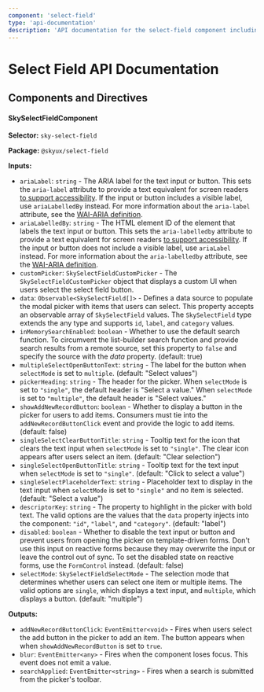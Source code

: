 ```yaml
---
component: 'select-field'
type: 'api-documentation'
description: 'API documentation for the select-field component including components, interfaces, and types.'
---
```


# Select Field API Documentation

## Components and Directives

#### SkySelectFieldComponent

**Selector:** `sky-select-field`

**Package:** `@skyux/select-field`

**Inputs:**

- `ariaLabel`: `string` - The ARIA label for the text input or button. This sets the `aria-label` attribute to provide a text equivalent for screen readers
[to support accessibility](https://developer.blackbaud.com/skyux/learn/accessibility).
If the input or button includes a visible label, use `ariaLabelledBy` instead.
For more information about the `aria-label` attribute, see the [WAI-ARIA definition](https://www.w3.org/TR/wai-aria/#aria-label).
- `ariaLabelledBy`: `string` - The HTML element ID of the element that labels
the text input or button. This sets the `aria-labelledby` attribute to provide a text equivalent for screen readers
[to support accessibility](https://developer.blackbaud.com/skyux/learn/accessibility).
If the input or button does not include a visible label, use `ariaLabel` instead.
For more information about the `aria-labelledby` attribute, see the [WAI-ARIA definition](https://www.w3.org/TR/wai-aria/#aria-labelledby).
- `customPicker`: `SkySelectFieldCustomPicker` - The `SkySelectFieldCustomPicker` object that displays a custom UI when users
select the select field button.
- `data`: `Observable<SkySelectField[]>` - Defines a data source to populate the modal picker with items that users can select.
This property accepts an observable array of `SkySelectField` values. The `SkySelectField`
type extends the any type and supports `id`, `label`, and `category` values.
- `inMemorySearchEnabled`: `boolean` - Whether to use the default search function. To circumvent the list-builder search function
and provide search results from a remote source, set this property to `false` and specify the source
with the *data* property. (default: true)
- `multipleSelectOpenButtonText`: `string` - The label for the button when `selectMode` is set to `multiple`. (default: "Select values")
- `pickerHeading`: `string` - The header for the picker. When `selectMode` is set to `"single"`, the default
header is "Select a value." When `selectMode` is set to `"multiple"`, the default header
is "Select values."
- `showAddNewRecordButton`: `boolean` - Whether to display a button in the picker for users to add items. Consumers
must tie into the `addNewRecordButtonClick` event and provide the logic to add items. (default: false)
- `singleSelectClearButtonTitle`: `string` - Tooltip text for the icon that clears the text input when `selectMode`
is set to `"single"`. The clear icon appears after users select an item. (default: "Clear selection")
- `singleSelectOpenButtonTitle`: `string` - Tooltip text for the text input when `selectMode` is set to `"single"`. (default: "Click to select a value")
- `singleSelectPlaceholderText`: `string` - Placeholder text to display in the text input when `selectMode` is set to
`"single"` and no item is selected. (default: "Select a value")
- `descriptorKey`: `string` - The property to highlight in the picker with bold text. The valid options are
the values that the `data` property injects into the component: `"id"`, `"label"`, and `"category"`. (default: "label")
- `disabled`: `boolean` - Whether to disable the text input or button and prevent users
from opening the picker on template-driven forms. Don't use this input on reactive forms because they may overwrite the input or leave the control out of sync.
To set the disabled state on reactive forms, use the `FormControl` instead. (default: false)
- `selectMode`: `SkySelectFieldSelectMode` - The selection mode that determines whether users can select one item
or multiple items. The valid options are `single`, which displays a text input,
and `multiple`, which displays a button. (default: "multiple")

**Outputs:**

- `addNewRecordButtonClick`: `EventEmitter<void>` - Fires when users select the add button in the picker to add an item. The button appears
when when `showAddNewRecordButton` is set to `true`.
- `blur`: `EventEmitter<any>` - Fires when the component loses focus. This event does not emit a value.
- `searchApplied`: `EventEmitter<string>` - Fires when a search is submitted from the picker's toolbar.
